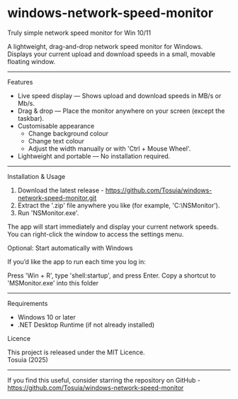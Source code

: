 # windows-network-speed-monitor
Truly simple network speed monitor for Win 10/11

A lightweight, drag-and-drop network speed monitor for Windows.  
Displays your current upload and download speeds in a small, movable floating window.

---

 Features

- Live speed display — Shows upload and download speeds in MB/s or Mb/s.
- Drag & drop — Place the monitor anywhere on your screen (except the taskbar).
- Customisable appearance  
  - Change background colour  
  - Change text colour  
  - Adjust the width manually or with 'Ctrl + Mouse Wheel'.
- Lightweight and portable — No installation required.

---

 Installation & Usage

1. Download the latest release  - https://github.com/Tosuia/windows-network-speed-monitor.git
2. Extract the '.zip' file anywhere you like (for example, 'C:\NSMonitor').
3. Run 'NSMonitor.exe'.

The app will start immediately and display your current network speeds.  
You can right-click the window to access the settings menu.

Optional: Start automatically with Windows

If you’d like the app to run each time you log in:

Press 'Win + R', type 'shell:startup', and press Enter.
Copy a shortcut to 'MSMonitor.exe' into this folder

---
 
 Requirements

- Windows 10 or later  
- .NET Desktop Runtime (if not already installed)

 Licence

This project is released under the MIT Licence.  
Tosuia (2025)

---

 If you find this useful, consider starring the repository on GitHub - https://github.com/Tosuia/windows-network-speed-monitor

